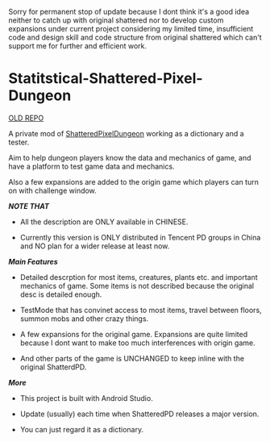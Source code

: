 
Sorry for permanent stop of update because I dont think it's a good idea neither to catch up with original shattered nor to develop custom expansions under current project considering my limited time, insufficient code and design skill and code structure from original shattered which can't support me for further and efficient work.

# Statitstical-Shattered-Pixel-Dungeon #

[OLD REPO](https://github.com/endlesssolitude/ShatteredPD-DetailedDesc)

A private mod of [ShatteredPixelDungeon](https://github.com/00-Evan/shattered-pixel-dungeon) working as a dictionary and a tester.

Aim to help dungeon players know the data and mechanics of game, and have a platform to test game data and mechanics.

Also a few expansions are added to the origin game which players can turn on with challenge window.

*****************NOTE THAT*****************

- All the description are ONLY available in CHINESE. 

- Currently this version is ONLY distributed in Tencent PD groups in China and NO plan for a wider release at least now.

*****************Main Features*****************

- Detailed descrption for most items, creatures, plants etc. and important mechanics of game. Some items is not described because the original desc is detailed enough.

- TestMode that has convinet access to most items, travel between floors, summon mobs and other crazy things.

- A few expansions for the original game. Expansions are quite limited because I dont want to make too much interferences with origin game.

- And other parts of the game is UNCHANGED to keep inline with the original ShatterdPD.

*****************More*****************

- This project is built with Android Studio. 

- Update (usually) each time when ShatteredPD releases a major version.

- You can just regard it as a dictionary.